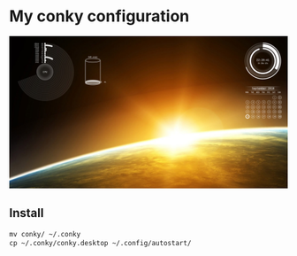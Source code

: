 # My conky configuration

![screenshot](screenshot.png)

## Install

```
mv conky/ ~/.conky
cp ~/.conky/conky.desktop ~/.config/autostart/
```
